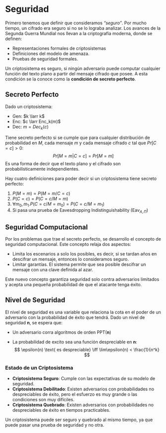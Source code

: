 # Seguridad

Primero tenemos que definir que consideramos *“seguro”*. Por mucho tiempo, un cifrado era seguro si no se lo lograba analizar. Los avances de la Segunda Guerra Mundial nos llevan a la criptografía moderna, donde se definen:

- Representaciones formales de criptosistemas
- Definiciones del modelo de amenaza.
- Pruebas de seguridad formales.

Un criptosistema es seguro, si ningún adversario puede computar cualquier función del texto plano a partir del mensaje cifrado que posee. A esta condición se la conoce como la **condición de secreto perfecto**.

## Secreto Perfecto

Dado un criptosistema:

- Gen: $k \larr k$
- Enc: $c \larr Enc_k(m)$
- Dec: $m = Dec_k(c)$

Tiene secreto perfecto si se cumple que para cualquier distribución de probabilidad en $M$, cada mensaje $m$ y cada mensaje cifrado $c$ tal que $Pr[C=c] > 0$:
$$
Pr[M=m|C=c] = Pr[M=m]
$$
Es una forma de decir que el texto plano y el cifrado son probabilísticamente independientes.

Hay cuatro definiciones para poder decir si un criptosistema tiene secreto perfecto:

1. $P(M=m) = P(M=m/C=c)$
2. $P(C=c) = P(C=c/M=m)$
3. $\forall m_0,m_1.P(C=c/M=m_0) = P(C=c/M=m_1)$
4. Si pasa una prueba de Eavesdropping Indistinguishability ($\text{Eav}_{A,\Pi}$)

## Seguridad Computacional

Por los problemas que trae el secreto perfecto, se desarrollo el concepto de seguridad computacional. Este concepto relaja dos aspectos:

- Limita los escenarios a solo los posibles, es decir, si se tardan años en descifrar un mensaje, entonces lo consideramos seguro.
- Limitar garantías. El sistema permite que sea posible descifrar un mensaje con una clave definida al azar.

Este nuevo concepto garantiza seguridad solo contra adversarios limitados y acepta una pequeña probabilidad de que el atacante tenga éxito.

## Nivel de Seguridad

El nivel de seguridad es una variable que relaciona la cota en el poder de un adversario con la probabilidad de éxito que tendrá. Dado un nivel de seguridad **n**, se espera que:

- Un adversario corra algoritmos de orden PPT(**n**)

- La probabilidad de excito sea una función despreciable en **n**:
  $$
  \epsilon(n) \text{ es despreciable} \iff \lim\epsilon(n) < \frac{1}{n^k}
  $$

### Estado de un Criptosistema

- **Criptosistema Seguro**: Cumple con las expectativas de su modelo de seguridad.
- **Criptosistema Debilitado**: Existen adversarios con probabilidades no despreciables de éxito, pero el esfuerzo es muy grande o las condiciones son muy difíciles.
- **Criptosistema Quebrado**: Existen adversarios con probabilidades no despreciables de éxito en tiempos practicables.

Un criptosistema puede ser seguro y quebrado al mismo tiempo, ya que puede pasar una prueba de seguridad y no otra.